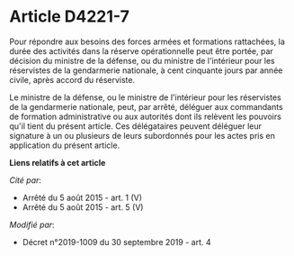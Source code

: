 # Article D4221-7

Pour répondre aux besoins des forces armées et formations rattachées, la durée des activités dans la réserve opérationnelle
peut être portée, par décision du ministre de la défense, ou du ministre de l'intérieur pour les réservistes de la
gendarmerie nationale, à cent cinquante jours par année civile, après accord du réserviste.

Le ministre de la défense, ou le ministre de l'intérieur pour les réservistes de la gendarmerie nationale, peut, par arrêté,
déléguer aux commandants de formation administrative ou aux autorités dont ils relèvent les pouvoirs qu'il tient du présent
article. Ces délégataires peuvent déléguer leur signature à un ou plusieurs de leurs subordonnés pour les actes pris en
application du présent article.

**Liens relatifs à cet article**

_Cité par_:

  - Arrêté du 5 août 2015 - art. 1 (V)
  - Arrêté du 5 août 2015 - art. 5 (V)

_Modifié par_:

  - Décret n°2019-1009 du 30 septembre 2019 - art. 4
